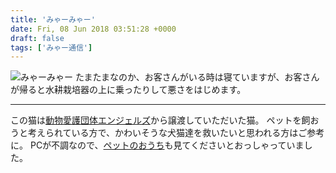 ```yaml
---
title: 'みゃーみゃー'
date: Fri, 08 Jun 2018 03:51:28 +0000
draft: false
tags: ['みゃー通信']
---
```


![みゃーみゃー](/images/2018/06/myamya.jpg) たまたまなのか、お客さんがいる時は寝ていますが、お客さんが帰ると水耕栽培器の上に乗ったりして悪さをはじめます。

* * *

この猫は[動物愛護団体エンジェルズ](http://angels2005.org/)から譲渡していただいた猫。 ペットを飼おうと考えられている方で、かわいそうな犬猫達を救いたいと思われる方はご参考に。 PCが不調なので、[ペットのおうち](http://www.pet-home.jp/keys_%E3%82%A8%E3%83%B3%E3%82%B8%E3%82%A7%E3%83%AB%E3%82%BA/)も見てくださいとおっしゃっていました。
